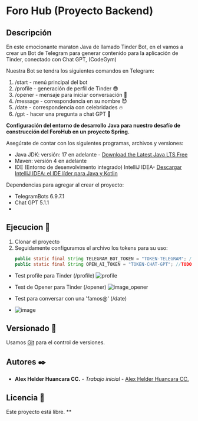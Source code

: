 # Foro Hub (Proyecto Backend)

## Descripción
En este emocionante maraton Java de llamado Tinder Bot, en el vamos a crear un Bot de Telegram para generar contenido para la aplicación de Tinder, conectado con Chat GPT, (CodeGym)

Nuestra Bot se tendra los siguientes comandos en Telegram:

1. /start - menú principal del bot
2. /profile - generación de perfil de Tinder 😎
3. /opener - mensaje para iniciar conversación 🥰
4. /message - correspondencia en su nombre 😈
5. /date - correspondencia con celebridades 🔥
6. /gpt - hacer una pregunta a chat GPT 🧠

**Configuración del entorno de desarrollo Java para nuestro desafío de construcción del ForoHub en un proyecto Spring.**

Asegúrate de contar con los siguientes programas, archivos y versiones:

- Java JDK: versión: 17 en adelante - [Download the Latest Java LTS Free](https://www.oracle.com/br/java/technologies/downloads/)
- Maven: versión 4 en adelante
- IDE (Entorno de desenvolvimento integrado) IntelliJ IDEA- [Descargar IntelliJ IDEA: el IDE líder para Java y Kotlin](https://www.jetbrains.com/es-es/idea/download/?section=windows)
  
Dependencias para agregar al crear el proyecto:

- TelegramBots 6.9.7.1
- Chat GPT 5.1.1
- 
## Ejecucion 🚀

1. Clonar el proyecto
2. Seguidamente configuramos el archivo los tokens para su uso:
    ```java
    public static final String TELEGRAM_BOT_TOKEN = "TOKEN-TELEGRAM"; //TODO: añadir el token del bot entre comillas
    public static final String OPEN_AI_TOKEN = "TOKEN-CHAT-GPT"; //TODO: añadir el token de ChatGPT entre comillas

    ```
    
- Test profile para Tinder (/profile)
![profile](https://github.com/user-attachments/assets/4057b492-3f19-4ae8-9554-be9108bc479d)

- Test de Opener para Tinder (/opener)
![image_opener](https://github.com/user-attachments/assets/2048bc3f-d860-42da-b133-3ae4d1e0586a)

- Test para conversar con una 'famos@' (/date)
- ![image](https://github.com/user-attachments/assets/be8b93ee-17b5-40ae-9ac9-2011e19475a8)

## Versionado 📌

Usamos [Git](https://git-scm.com) para el control de versiones.
## Autores ✒️

- **Alex Helder Huancara CC.** - _Trabajo inicial_ - [Alex Helder Huancara CC.](https://github.com/AlexHelder-Tyzer)

## Licencia 📄

Este proyecto está libre.
**
